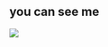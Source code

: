 ## you can see me
[![](https://www.herokucdn.com/deploy/button.png)](https://heroku.com/deploy?template=https://github.com/godflamingo/pubking.git)
